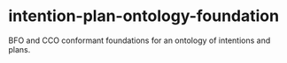 # intention-plan-ontology-foundation
BFO and CCO conformant foundations for an ontology of intentions and plans.
